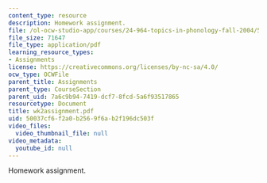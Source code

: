 ```yaml
---
content_type: resource
description: Homework assignment.
file: /ol-ocw-studio-app/courses/24-964-topics-in-phonology-fall-2004/50037cf6f2a0b2569f6ab2f196dc503f_wk2assignment.pdf
file_size: 71647
file_type: application/pdf
learning_resource_types:
- Assignments
license: https://creativecommons.org/licenses/by-nc-sa/4.0/
ocw_type: OCWFile
parent_title: Assignments
parent_type: CourseSection
parent_uid: 7a6c9b94-7419-dcf7-8fcd-5a6f93517865
resourcetype: Document
title: wk2assignment.pdf
uid: 50037cf6-f2a0-b256-9f6a-b2f196dc503f
video_files:
  video_thumbnail_file: null
video_metadata:
  youtube_id: null
---
```

Homework assignment.
